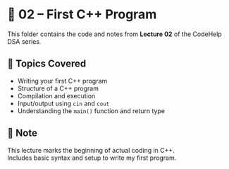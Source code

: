 # 📁 02 – First C++ Program

This folder contains the code and notes from **Lecture 02** of the CodeHelp DSA series.

## 📝 Topics Covered
- Writing your first C++ program
- Structure of a C++ program
- Compilation and execution
- Input/output using `cin` and `cout`
- Understanding the `main()` function and return type

## 📌 Note
This lecture marks the beginning of actual coding in C++.  
Includes basic syntax and setup to write my first program.
